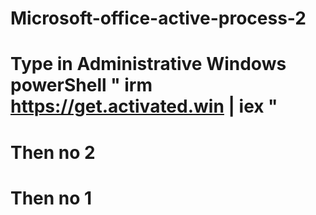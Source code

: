 # Microsoft-office-active-process-2
# Type in Administrative Windows powerShell " irm https://get.activated.win | iex "
# Then no 2
# Then no 1
